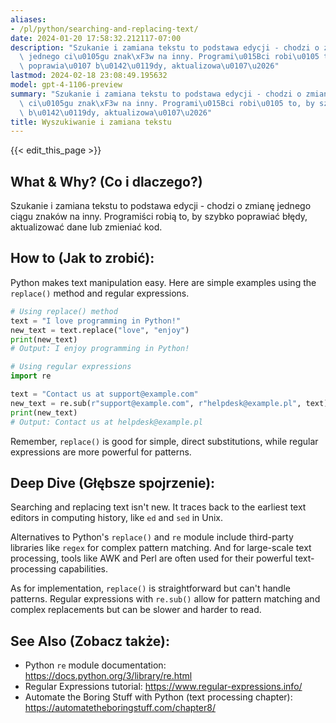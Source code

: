```yaml
---
aliases:
- /pl/python/searching-and-replacing-text/
date: 2024-01-20 17:58:32.212117-07:00
description: "Szukanie i zamiana tekstu to podstawa edycji - chodzi o zmian\u0119\
  \ jednego ci\u0105gu znak\xF3w na inny. Programi\u015Bci robi\u0105 to, by szybko\
  \ poprawia\u0107 b\u0142\u0119dy, aktualizowa\u0107\u2026"
lastmod: 2024-02-18 23:08:49.195632
model: gpt-4-1106-preview
summary: "Szukanie i zamiana tekstu to podstawa edycji - chodzi o zmian\u0119 jednego\
  \ ci\u0105gu znak\xF3w na inny. Programi\u015Bci robi\u0105 to, by szybko poprawia\u0107\
  \ b\u0142\u0119dy, aktualizowa\u0107\u2026"
title: Wyszukiwanie i zamiana tekstu
---
```


{{< edit_this_page >}}

## What & Why? (Co i dlaczego?)
Szukanie i zamiana tekstu to podstawa edycji - chodzi o zmianę jednego ciągu znaków na inny. Programiści robią to, by szybko poprawiać błędy, aktualizować dane lub zmieniać kod.

## How to (Jak to zrobić):
Python makes text manipulation easy. Here are simple examples using the `replace()` method and regular expressions.

```python
# Using replace() method
text = "I love programming in Python!"
new_text = text.replace("love", "enjoy")
print(new_text)
# Output: I enjoy programming in Python!

# Using regular expressions
import re

text = "Contact us at support@example.com"
new_text = re.sub(r"support@example.com", r"helpdesk@example.pl", text)
print(new_text)
# Output: Contact us at helpdesk@example.pl
```
Remember, `replace()` is good for simple, direct substitutions, while regular expressions are more powerful for patterns.

## Deep Dive (Głębsze spojrzenie):
Searching and replacing text isn't new. It traces back to the earliest text editors in computing history, like `ed` and `sed` in Unix.

Alternatives to Python's `replace()` and `re` module include third-party libraries like `regex` for complex pattern matching. And for large-scale text processing, tools like AWK and Perl are often used for their powerful text-processing capabilities.

As for implementation, `replace()` is straightforward but can't handle patterns. Regular expressions with `re.sub()` allow for pattern matching and complex replacements but can be slower and harder to read.

## See Also (Zobacz także):
- Python `re` module documentation: https://docs.python.org/3/library/re.html
- Regular Expressions tutorial: https://www.regular-expressions.info/
- Automate the Boring Stuff with Python (text processing chapter): https://automatetheboringstuff.com/chapter8/
